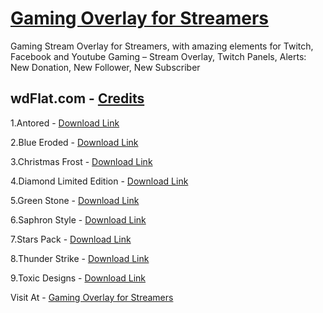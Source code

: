 # [Gaming Overlay for Streamers](https://www.dannibla.com/overlay-bundle/)
Gaming Stream Overlay for Streamers, with amazing elements for Twitch, Facebook and Youtube Gaming – Stream Overlay, Twitch Panels, Alerts: New Donation, New Follower, New Subscriber


## wdFlat.com - [Credits](https://wdFlat.com/)

1.Antored - [Download Link](https://www.dannibla.com/overlay-bundle/Antored.zip)

2.Blue Eroded - [Download Link](https://www.dannibla.com/overlay-bundle/Blue-Eroded.zip)

3.Christmas Frost - [Download Link](https://www.dannibla.com/overlay-bundle/Christmas-Frost.zip)

4.Diamond Limited Edition - [Download Link](https://www.dannibla.com/overlay-bundle/Diamond-Limited-Edition.zip)

5.Green Stone - [Download Link](https://www.dannibla.com/overlay-bundle/Green-Stone.zip)

6.Saphron Style - [Download Link](https://www.dannibla.com/overlay-bundle/Saphron-Style.zip)

7.Stars Pack - [Download Link](https://www.dannibla.com/overlay-bundle/Stars-Pack.zip)

8.Thunder Strike - [Download Link](https://www.dannibla.com/overlay-bundle/Thunder-Strike.zip)

9.Toxic Designs - [Download Link](https://www.dannibla.com/overlay-bundle/Toxic-Designs.zip)


Visit At - [Gaming Overlay for Streamers](https://www.dannibla.com/overlay-bundle/)
